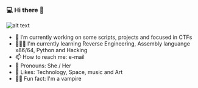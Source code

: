 ### 💻 Hi there 👋

![alt text](https://images.hdqwalls.com/download/404-error-cyberpuk-girl-9x-1600x900.jpg)
- 🔧 I’m currently working on some scripts, projects and focused in CTFs
- 👩🏻‍💻 I'm currently learning Reverse Engineering, Assembly languange x86/64, Python and Hacking
- 📫 How to reach me: e-mail
- 🔱 Pronouns: She / Her
- 🖤 Likes: Technology, Space, music and Art
- 🧛‍♀️ Fun fact: I'm a vampire


<!--
**HelenaC0ldHeart/HelenaC0ldheart** is a ✨ _special_ ✨ repository because its `README.md` (this file) appears on your GitHub profile.

Here are some ideas to get you started:

- 🔭 I’m currently working on some scripts
- 👩🏻‍💻 I’m currently learning Reverse Engineering, Assembly languange, Python and Hacking.
- 📫 How to reach me: ...
- 😄 Pronouns: She / Her
- 🧛‍♀️ Fun fact: I'm a vampire
!-->
